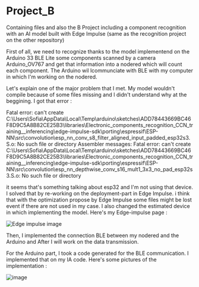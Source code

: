 # Project_B
Containing files and also the B Project including a component recognition with an AI model built with Edge Impulse (same as the recognition project on the other repository)


First of all, we need to recognize thanks to the model implementend on the Arduino 33 BLE Lite some components scanned by a camera Arduino_OV767 and get that information into a nodered which will count each component. The Arduino wil lcommunciate with BLE with my computer in which I'm working on the nodered. 



Let's explain one of the major problem that I met. My model wouldn't compile because of some files missing and I didn't understand why at the beggining. I got that error : 

Fatal error: can't create C:\Users\Sofia\AppData\Local\Temp\arduino\sketches\ADD78443669BC46F8D9C5A8B82CE25B3\libraries\Electronic_components_recognition_CCN_training__inferencing\edge-impulse-sdk\porting\espressif\ESP-NN\src\convolution\esp_nn_conv_s8_filter_aligned_input_padded_esp32s3.S.o: No such file or directory
Assembler messages:
Fatal error: can't create C:\Users\Sofia\AppData\Local\Temp\arduino\sketches\ADD78443669BC46F8D9C5A8B82CE25B3\libraries\Electronic_components_recognition_CCN_training__inferencing\edge-impulse-sdk\porting\espressif\ESP-NN\src\convolution\esp_nn_depthwise_conv_s16_mult1_3x3_no_pad_esp32s3.S.o: No such file or directory

it seems that's something talking about esp32 and I'm not using that device. I solved that by re-working on the deployment-part in Edge Impulse. i think that with the optimization propose by Edge Impulse some files might be lost event if there are not used in my case. I also changed the estimated device in which implementing the model. Here's my Edge-impulse page : 



![Edge impulse image](https://github.com/SofianeBNA/Project_B/assets/148438130/7c1a5e56-7197-4ca8-955a-1c46a4bb117d)


Then, I implemented the connection BLE between my nodered and the Arduino and After I will work on the data transmission. 

For the Arduino part, I took a code generated for the BLE communication. I implemented that on my IA code. Here's some pictures of the implementation : 

![image](https://github.com/SofianeBNA/Project_B/assets/148438130/b113ae21-baff-4a54-8712-18a30b3765b1)

